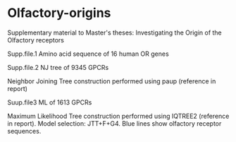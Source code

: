 # Olfactory-origins
Supplementary material to Master's theses: Investigating the Origin of the Olfactory receptors

Supp.file.1 Amino acid sequence of 16 human OR genes



Supp.file.2 NJ tree of 9345 GPCRs

Neighbor Joining Tree construction performed using paup (reference in report)



Suup.file3 ML of 1613 GPCRs

Maximum Likelihood Tree construction performed using IQTREE2 (reference in report). Model selection: JTT+F+G4. Blue lines show olfactory receptor sequences.
